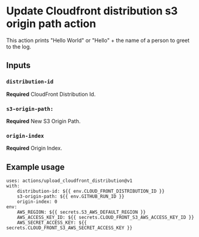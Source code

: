 # Update Cloudfront distribution s3 origin path action

This action prints "Hello World" or "Hello" + the name of a person to greet to the log.

## Inputs

### `distribution-id`

**Required** CloudFront Distribution Id.

### `s3-origin-path:`

**Required** New S3 Origin Path.

### `origin-index`

**Required** Origin Index.


## Example usage

```
uses: actions/upload_cloudfront_distribution@v1
with:
    distribution-id: ${{ env.CLOUD_FRONT_DISTRIBUTION_ID }}
    s3-origin-path: ${{ env.GITHUB_RUN_ID }}
    origin-index: 0
env:
    AWS_REGION: ${{ secrets.S3_AWS_DEFAULT_REGION }}
    AWS_ACCESS_KEY_ID: ${{ secrets.CLOUD_FRONT_S3_AWS_ACCESS_KEY_ID }}
    AWS_SECRET_ACCESS_KEY: ${{ secrets.CLOUD_FRONT_S3_AWS_SECRET_ACCESS_KEY }}
```

